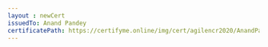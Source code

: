```yaml
--- 
layout : newCert 
issuedTo: Anand Pandey 
certificatePath: https://certifyme.online/img/cert/agilencr2020/AnandPandey_b257f.png
--- 
```

